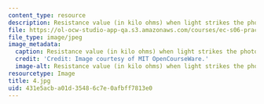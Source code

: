 ```yaml
---
content_type: resource
description: Resistance value (in kilo ohms) when light strikes the photocell.
file: https://ol-ocw-studio-app-qa.s3.amazonaws.com/courses/ec-s06-practical-electronics-fall-2004/431e5acba01d35486c7e0afbff7813e0_4.jpg
file_type: image/jpeg
image_metadata:
  caption: Resistance value (in kilo ohms) when light strikes the photocell.
  credit: 'Credit: Image courtesy of MIT OpenCourseWare.'
  image-alt: Resistance value (in kilo ohms) when light strikes the photocell.
resourcetype: Image
title: 4.jpg
uid: 431e5acb-a01d-3548-6c7e-0afbff7813e0
---
```

